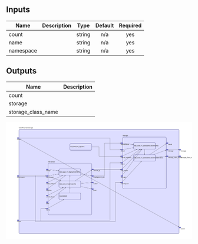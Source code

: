 ## Inputs

| Name | Description | Type | Default | Required |
|------|-------------|:----:|:-----:|:-----:|
| count |  | string | n/a | yes |
| name |  | string | n/a | yes |
| namespace |  | string | n/a | yes |

## Outputs

| Name | Description |
|------|-------------|
| count |  |
| storage |  |
| storage\_class\_name |  |

<img src="diagram.svg"/>
